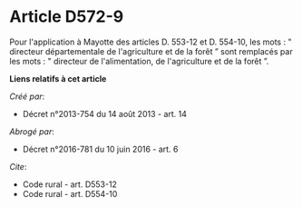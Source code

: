 # Article D572-9

Pour l'application à Mayotte des articles D. 553-12 et D. 554-10, les mots : " directeur départementale de l'agriculture et
de la forêt ” sont remplacés par les mots : " directeur de l'alimentation, de l'agriculture et de la forêt ”.

**Liens relatifs à cet article**

_Créé par_:

  - Décret n°2013-754 du 14 août 2013 - art. 14

_Abrogé par_:

  - Décret n°2016-781 du 10 juin 2016 - art. 6

_Cite_:

  - Code rural - art. D553-12
  - Code rural - art. D554-10
